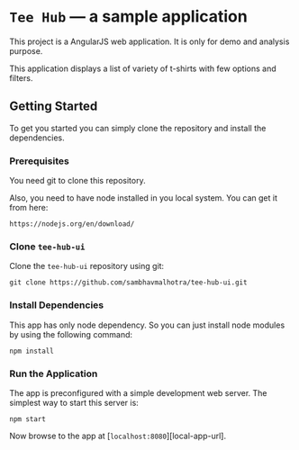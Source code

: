 # `Tee Hub` — a sample application

This project is a AngularJS web application. It is only for demo and analysis purpose.

This application displays a list of variety of t-shirts with few options and filters.

## Getting Started

To get you started you can simply clone the repository and install the dependencies.

### Prerequisites

You need git to clone this repository.

Also, you need to have node installed in you local system.
You can get it from here:
```
https://nodejs.org/en/download/
```

### Clone `tee-hub-ui`

Clone the `tee-hub-ui` repository using git:

```
git clone https://github.com/sambhavmalhotra/tee-hub-ui.git

```

### Install Dependencies

This app has only node dependency. So you can just install node modules by using the following command:

```
npm install
```


### Run the Application

The app is preconfigured with a simple development web server. The simplest way to start
this server is:

```
npm start
```

Now browse to the app at [`localhost:8080`][local-app-url].
